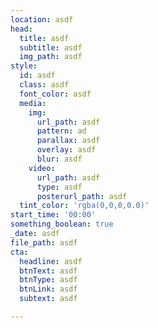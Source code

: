 ```yaml
---
location: asdf
head:
  title: asdf
  subtitle: asdf
  img_path: asdf
style:
  id: asdf
  class: asdf
  font_color: asdf
  media:
    img:
      url_path: asdf
      pattern: ad
      parallax: asdf
      overlay: asdf
      blur: asdf
    video:
      url_path: asdf
      type: asdf
      posterurl_path: asdf
  tint_color: 'rgba(0,0,0,0.0)'
start_time: '00:00'
something_boolean: true
_date: asdf
file_path: asdf
cta:
  headline: asdf
  btnText: asdf
  btnType: asdf
  btnLink: asdf
  subtext: asdf

---
```


